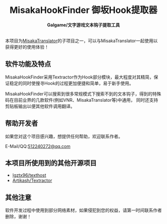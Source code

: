 <h1 align="center">
  MisakaHookFinder 御坂Hook提取器
  <br>
</h1>

<p align="center">
  <b>Galgame/文字游戏文本钩子提取工具</b>
  <br>
  <br>
</p>


本项目为[MisakaTranslator](https://github.com/hanmin0822/MisakaTranslator)的子项目之一，可以与MisakaTranslator一起使用以获得更好的使用体验！


## 软件功能及特点

MisakaHookFinder采用Textractor作为Hook部分模块，最大程度对其精简，保证稳定的同时使搜寻Hook的过程更加便捷和简单，易于新手使用。

MisakaHookFinder可以搜索到很多常规模式下搜索不到的文本钩子，得到的特殊码在目前业界的几款软件(例如VNR、MisakaTranslator等)中通用，
同时还支持剪贴板输出以便其他软件调用翻译。

## 帮助开发者

如果您对这个项目感兴趣，想提供任何帮助，欢迎联系作者。

E-Mail/QQ:512240272@qq.com

## 本项目所使用到的其他开源项目

* [lgztx96/texthost](https://github.com/lgztx96/texthost)
* [Artikash/Textractor](https://github.com/Artikash/Textractor)


## 其他注意

软件开发过程中使用到部分网络素材，如果侵犯到您的权益，请第一时间联系作者删除，谢谢！
